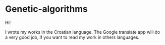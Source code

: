 # Genetic-algorithms

Hi!

I wrote my works in the Croatian language. The Google translate app will do a very good job, if you want to read my work in others languages.
